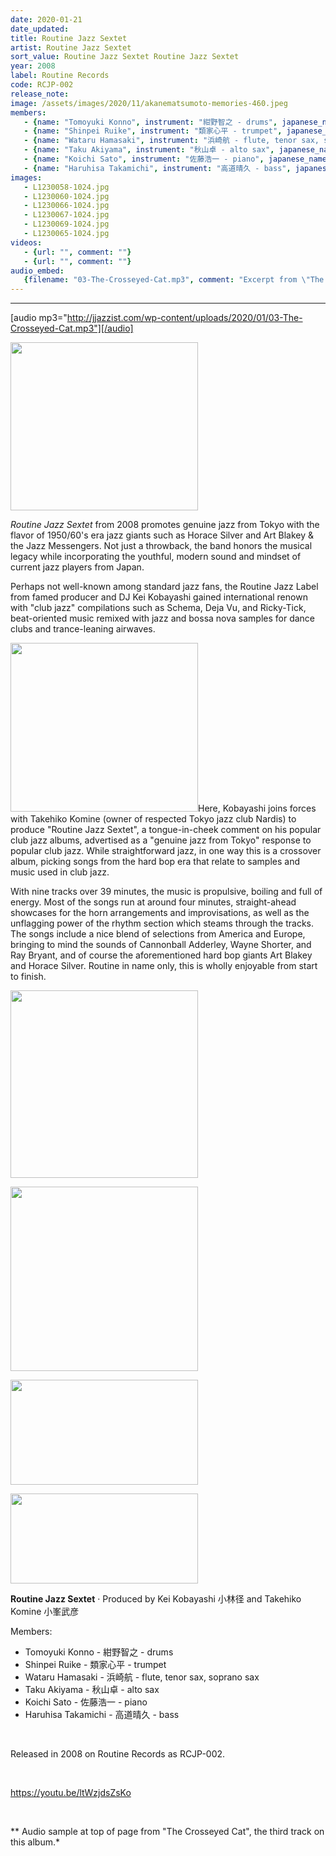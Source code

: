 ```yaml
---
date: 2020-01-21
date_updated: 
title: Routine Jazz Sextet
artist: Routine Jazz Sextet
sort_value: Routine Jazz Sextet Routine Jazz Sextet
year: 2008
label: Routine Records
code: RCJP-002
release_note: 
image: /assets/images/2020/11/akanematsumoto-memories-460.jpeg
members:
   - {name: "Tomoyuki Konno", instrument: "紺野智之 - drums", japanese_name: , url: ""}
   - {name: "Shinpei Ruike", instrument: "類家心平 - trumpet", japanese_name: , url: ""}
   - {name: "Wataru Hamasaki", instrument: "浜崎航 - flute, tenor sax, soprano sax", japanese_name: , url: ""}
   - {name: "Taku Akiyama", instrument: "秋山卓 - alto sax", japanese_name: , url: ""}
   - {name: "Koichi Sato", instrument: "佐藤浩一 - piano", japanese_name: , url: ""}
   - {name: "Haruhisa Takamichi", instrument: "高道晴久 - bass", japanese_name: , url: ""}
images: 
   - L1230058-1024.jpg
   - L1230060-1024.jpg
   - L1230066-1024.jpg
   - L1230067-1024.jpg
   - L1230069-1024.jpg
   - L1230065-1024.jpg
videos: 
   - {url: "", comment: ""}
   - {url: "", comment: ""}
audio_embed:
   {filename: "03-The-Crosseyed-Cat.mp3", comment: "Excerpt from \"The Crosseyed Cat\", the third track on this album:"}
---
```

---
[audio mp3="http://jjazzist.com/wp-content/uploads/2020/01/03-The-Crosseyed-Cat.mp3"][/audio]

*<a href="http://jjazzist.com/wp-content/uploads/2020/01/L1230058.jpg"><img class="size-medium wp-image-4936 alignright" src="http://jjazzist.com/wp-content/uploads/2020/01/L1230058-300x269.jpg" alt="" width="300" height="269" /></a>*

*Routine Jazz Sextet* from 2008 promotes genuine jazz from Tokyo with the flavor of 1950/60's era jazz giants such as Horace Silver and Art Blakey &amp; the Jazz Messengers. Not just a throwback, the band honors the musical legacy while incorporating the youthful, modern sound and mindset of current jazz players from Japan.

Perhaps not well-known among standard jazz fans, the Routine Jazz Label from famed producer and DJ Kei Kobayashi gained international renown with "club jazz" compilations such as Schema, Deja Vu, and Ricky-Tick, beat-oriented music remixed with jazz and bossa nova samples for dance clubs and trance-leaning airwaves.

<a href="http://jjazzist.com/wp-content/uploads/2020/01/L1230060.jpg"><img class="size-medium wp-image-4937 alignright" src="http://jjazzist.com/wp-content/uploads/2020/01/L1230060-300x270.jpg" alt="" width="300" height="270" /></a>Here, Kobayashi joins forces with Takehiko Komine (owner of respected Tokyo jazz club Nardis) to produce "Routine Jazz Sextet", a tongue-in-cheek comment on his popular club jazz albums, advertised as a "genuine jazz from Tokyo" response to popular club jazz. While straightforward jazz, in one way this is a crossover album, picking songs from the hard bop era that relate to samples and music used in club jazz.

With nine tracks over 39 minutes, the music is propulsive, boiling and full of energy. Most of the songs run at around four minutes, straight-ahead showcases for the horn arrangements and improvisations, as well as the unflagging power of the rhythm section which steams through the tracks. The songs include a nice blend of selections from America and Europe, bringing to mind the sounds of Cannonball Adderley, Wayne Shorter, and Ray Bryant, and of course the aforementioned hard bop giants Art Blakey and Horace Silver. Routine in name only, this is wholly enjoyable from start to finish.

<a href="http://jjazzist.com/wp-content/uploads/2020/01/L1230066.jpg"><img class="alignnone size-medium wp-image-4939" src="http://jjazzist.com/wp-content/uploads/2020/01/L1230066-300x300.jpg" alt="" width="300" height="300" /></a>

<a href="http://jjazzist.com/wp-content/uploads/2020/01/L1230067.jpg"><img class="alignnone size-medium wp-image-4940" src="http://jjazzist.com/wp-content/uploads/2020/01/L1230067-300x295.jpg" alt="" width="300" height="295" /></a>

<a href="http://jjazzist.com/wp-content/uploads/2020/01/L1230069.jpg"><img class="alignnone size-medium wp-image-4941" src="http://jjazzist.com/wp-content/uploads/2020/01/L1230069-300x168.jpg" alt="" width="300" height="168" /></a>

<a href="http://jjazzist.com/wp-content/uploads/2020/01/L1230065.jpg"><img class="alignnone size-medium wp-image-4938" src="http://jjazzist.com/wp-content/uploads/2020/01/L1230065-300x144.jpg" alt="" width="300" height="144" /></a>

<strong>Routine Jazz Sextet</strong> · Produced by Kei Kobayashi 小林径 and Takehiko Komine 小峯武彦

Members:
<ul>
 	<li>Tomoyuki Konno - 紺野智之 - drums</li>
 	<li>Shinpei Ruike - 類家心平 - trumpet</li>
 	<li>Wataru Hamasaki - 浜崎航 - flute, tenor sax, soprano sax</li>
 	<li>Taku Akiyama - 秋山卓 - alto sax</li>
 	<li>Koichi Sato - 佐藤浩一 - piano</li>
 	<li>Haruhisa Takamichi - 高道晴久 - bass</li>
</ul>
&nbsp;

Released in 2008 on Routine Records as RCJP-002.

&nbsp;

https://youtu.be/ltWzjdsZsKo

&nbsp;

** Audio sample at top of page from "The Crosseyed Cat", the third track on this album.*

